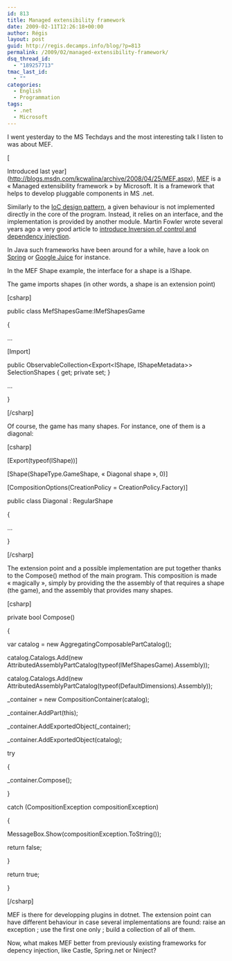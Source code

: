 ```yaml
---
id: 813
title: Managed extensibility framework
date: 2009-02-11T12:26:18+00:00
author: Régis
layout: post
guid: http://regis.decamps.info/blog/?p=813
permalink: /2009/02/managed-extensibility-framework/
dsq_thread_id:
  - "189257713"
tmac_last_id:
  - ""
categories:
  - English
  - Programmation
tags:
  - .net
  - Microsoft
---
```

I went yesterday to the MS Techdays and the most interesting talk I listen to was about MEF.
  
[
  
Introduced last year](http://blogs.msdn.com/kcwalina/archive/2008/04/25/MEF.aspx), [MEF](http://www.codeplex.com/MEF) is a « Managed extensibility framework » by Microsoft. It is a framework that helps to develop pluggable components in MS .net.

Similarly to the [IoC design pattern](http://en.wikipedia.org/wiki/Inversion_of_control), a given behaviour is not implemented directly in the core of the program. Instead, it relies on an interface, and the implementation is provided by another module. Martin Fowler wrote several years ago a very good article to [introduce Inversion of control and dependency injection](http://martinfowler.com/articles/injection.html).

In Java such frameworks have been around for a while, have a look on [Spring](http://www.springFramework.org/) or [Google Juice](http://code.google.com/p/google-guice/) for instance.
  
<!--more-->


  
In the MEF Shape example, the interface for a shape is a IShape.

The game imports shapes (in other words, a shape is an extension point)
  
[csharp]
      
public class MefShapesGame:IMefShapesGame
      
{
          
&#8230;
          
[Import]
          
public ObservableCollection<Export<IShape, IShapeMetadata>> SelectionShapes { get; private set; }
          
&#8230;
      
}
  
[/csharp]

Of course, the game has many shapes. For instance, one of them is a diagonal:
  
[csharp]
      
[Export(typeof(IShape))]
      
[Shape(ShapeType.GameShape, « Diagonal shape », 0)]
      
[CompositionOptions(CreationPolicy = CreationPolicy.Factory)]
      
public class Diagonal : RegularShape
      
{
          
&#8230;
      
}
  
[/csharp]

The extension point and a possible implementation are put together thanks to the Compose() method of the main program. This composition is made « magically », simply by providing the the assembly of that requires a shape (the game), and the assembly that provides many shapes.
  
[csharp]
      
private bool Compose()
      
{
          
var catalog = new AggregatingComposablePartCatalog();
          
catalog.Catalogs.Add(new AttributedAssemblyPartCatalog(typeof(IMefShapesGame).Assembly));
          
catalog.Catalogs.Add(new AttributedAssemblyPartCatalog(typeof(DefaultDimensions).Assembly));
          
_container = new CompositionContainer(catalog);
          
_container.AddPart(this);
          
_container.AddExportedObject<ICompositionService>(_container);
          
_container.AddExportedObject<AggregatingComposablePartCatalog>(catalog);
          
try
          
{
              
_container.Compose();
          
}
          
catch (CompositionException compositionException)
          
{
              
MessageBox.Show(compositionException.ToString());
              
return false;
          
}
          
return true;
      
}
  
[/csharp]

MEF is there for developping plugins in dotnet. The extension point can have different behaviour in case several implementations are found: raise an exception ; use the first one only ; build a collection of all of them.

Now, what makes MEF better from previously existing frameworks for depency injection, like Castle, Spring.net or Ninject?